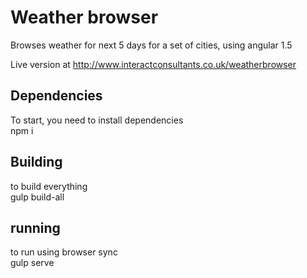 # Weather browser

Browses weather for next 5 days for a set of cities, using angular 1.5

Live version at http://www.interactconsultants.co.uk/weatherbrowser

## Dependencies
To start, you need to install dependencies  
npm i

## Building
to build everything  
gulp build-all

## running
to run using browser sync  
gulp serve